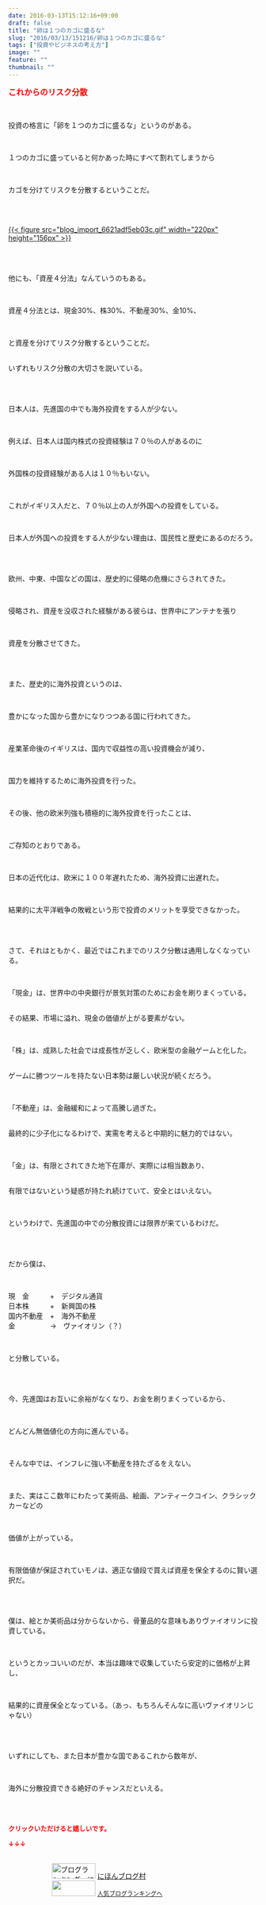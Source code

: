 ```yaml
---
date: 2016-03-13T15:12:16+09:00
draft: false
title: "卵は１つのカゴに盛るな"
slug: "2016/03/13/151216/卵は１つのカゴに盛るな"
tags: ["投資やビジネスの考え方"]
image: ""
feature: ""
thumbnail: ""
---
```

<p><font color="#ff0000" size="3"><strong>これからのリスク分散</strong></font></p><br/><p>投資の格言に「卵を１つのカゴに盛るな」というのがある。</p><br/><p>１つのカゴに盛っていると何かあった時にすべて割れてしまうから</p><br/><p>カゴを分けてリスクを分散するということだ。</p><br/><p><br/><a href="blog_import_6621adf72983f.gif">{{< figure src="blog_import_6621adf5eb03c.gif" width="220px" height="156px" >}}</a> <br/></p><br/><p><br/>他にも、「資産４分法」なんていうのもある。</p><br/><p>資産４分法とは、現金30%、株30%、不動産30%、金10%、</p><br/><p>と資産を分けてリスク分散するということだ。</p><p><br/>いずれもリスク分散の大切さを説いている。</p><br/><br/><p>日本人は、先進国の中でも海外投資をする人が少ない。</p><br/><p>例えば、日本人は国内株式の投資経験は７０％の人があるのに</p><br/><p>外国株の投資経験がある人は１０％もいない。</p><br/><p>これがイギリス人だと、７０％以上の人が外国への投資をしている。</p><br/><p>日本人が外国への投資をする人が少ない理由は、国民性と歴史にあるのだろう。</p><br/><p><br/>欧州、中東、中国などの国は、歴史的に侵略の危機にさらされてきた。</p><br/><p>侵略され、資産を没収された経験がある彼らは、世界中にアンテナを張り</p><br/><p>資産を分散させてきた。</p><br/><br/><p>また、歴史的に海外投資というのは、</p><br/><p>豊かになった国から豊かになりつつある国に行われてきた。</p><br/><p>産業革命後のイギリスは、国内で収益性の高い投資機会が減り、</p><br/><p>国力を維持するために海外投資を行った。</p><br/><p>その後、他の欧米列強も積極的に海外投資を行ったことは、</p><br/><p>ご存知のとおりである。</p><br/><p>日本の近代化は、欧米に１００年遅れたため、海外投資に出遅れた。</p><br/><p>結果的に太平洋戦争の敗戦という形で投資のメリットを享受できなかった。</p><br/><p><br/>さて、それはともかく、最近ではこれまでのリスク分散は通用しなくなっている。</p><br/><p>「現金」は、世界中の中央銀行が景気対策のためにお金を刷りまくっている。</p><p><br/>その結果、市場に溢れ、現金の価値が上がる要素がない。</p><br/><p>「株」は、成熟した社会では成長性が乏しく、欧米型の金融ゲームと化した。</p><p><br/>ゲームに勝つツールを持たない日本勢は厳しい状況が続くだろう。</p><br/><p>「不動産」は、金融緩和によって高騰し過ぎた。</p><p><br/>最終的に少子化になるわけで、実需を考えると中期的に魅力的ではない。</p><br/><p>「金」は、有限とされてきた地下在庫が、実際には相当数あり、</p><p><br/>有限ではないという疑惑が持たれ続けていて、安全とはいえない。</p><br/><p>というわけで、先進国の中での分散投資には限界が来ているわけだ。</p><br/><br/><p>だから僕は、</p><br/><p>現　金　　　+　デジタル通貨<br/>日本株　　　+　新興国の株<br/>国内不動産　+　海外不動産<br/>金　　　　　→　ヴァイオリン（？）</p><br/><p>と分散している。</p><br/><p><br/>今、先進国はお互いに余裕がなくなり、お金を刷りまくっているから、</p><p><br/></p><p>どんどん無価値化の方向に進んでいる。</p><br/><p>そんな中では、インフレに強い不動産を持たざるをえない。</p><br/><p>また、実はここ数年にわたって美術品、絵画、アンティークコイン、クラシックカーなどの</p><br/><p>価値が上がっている。</p><br/><p>有限価値が保証されていモノは、適正な値段で買えば資産を保全するのに賢い選択だ。</p><br/><br/><p>僕は、絵とか美術品は分からないから、骨董品的な意味もありヴァイオリンに投資している。</p><br/><p>というとカッコいいのだが、本当は趣味で収集していたら安定的に価格が上昇し、</p><br/><p>結果的に資産保全となっている。（あっ、もちろんそんなに高いヴァイオリンじゃない）</p><br/><p><br/>いずれにしても、また日本が豊かな国であるこれから数年が、</p><br/><p>海外に分散投資できる絶好のチャンスだといえる。</p><br/><br/><p><font color="#ff0000" size="2"><strong>クリックいただけると嬉しいです。<br/></strong></font></p><p><font color="#ff0000" size="2"><strong>↓↓↓</strong></font></p><p><br/><a href="ranking.html" target="_blank"><img border="0" alt="ブログランキング・にほんブログ村へ" src="data:image/svg+xml;charset=utf-8,%3Csvg%20xmlns%3D%22http%3A%2F%2Fwww.w3.org%2F2000%2Fsvg%22%20title%3D%22Placeholder%20for%20Images%22%20role%3D%22presentation%22%20viewBox%3D%220%200%2088%2031%22%20%2F%3E" width="88" height="31" data-src="https://img-proxy.blog-video.jp/images?url=http%3A%2F%2Fwww.blogmura.com%2Fimg%2Fwww88_31.gif" style="aspect-ratio: auto 88 / 31;"/><noscript><img border="0" alt="ブログランキング・にほんブログ村へ" src="https://img-proxy.blog-video.jp/images?url=http%3A%2F%2Fwww.blogmura.com%2Fimg%2Fwww88_31.gif" width="88" height="31"></noscript></a> <a href="ranking.html" target="_blank">にほんブログ村</a> <br/><a title="人気ブログランキングへ" href="link.php?1804582"><img border="0" src="data:image/svg+xml;charset=utf-8,%3Csvg%20xmlns%3D%22http%3A%2F%2Fwww.w3.org%2F2000%2Fsvg%22%20title%3D%22Placeholder%20for%20Images%22%20role%3D%22presentation%22%20viewBox%3D%220%200%2088%2031%22%20%2F%3E" width="88" height="31" data-src="https://blog.with2.net/img/banner/banner_22.gif" style="aspect-ratio: auto 88 / 31;"/><noscript><img border="0" src="https://blog.with2.net/img/banner/banner_22.gif" width="88" height="31"></noscript></a> <a style="FONT-SIZE: 12px" href="link.php?1804582">人気ブログランキングへ</a> </p>

